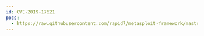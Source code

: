```yaml
---
id: CVE-2019-17621
pocs:
  - https://raw.githubusercontent.com/rapid7/metasploit-framework/master/modules/exploits/linux/upnp/dlink_dir859_subscribe_exec.rb
---
```

